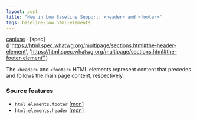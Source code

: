```yaml
---
layout: post
title: "New in Low Baseline Support: <header> and <footer>"
tags: baseline-low html-elements
---
```


[caniuse](https://caniuse.com/?search=header-footer) · [spec](['https://html.spec.whatwg.org/multipage/sections.html#the-header-element', 'https://html.spec.whatwg.org/multipage/sections.html#the-footer-element'])

The `<header>` and `<footer>` HTML elements represent content that precedes and follows the main page content, respectively.

### Source features

- ``html.elements.footer`` [[mdn]](https://developer.mozilla.org/en-US/search?q=html.elements.footer)
- ``html.elements.header`` [[mdn]](https://developer.mozilla.org/en-US/search?q=html.elements.header)

